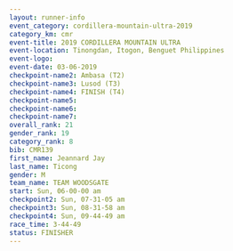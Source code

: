 ```yaml
---
layout: runner-info 
event_category: cordillera-mountain-ultra-2019 
category_km: cmr 
event-title: 2019 CORDILLERA MOUNTAIN ULTRA 
event-location: Tinongdan, Itogon, Benguet Philippines 
event-logo: 
event-date: 03-06-2019 
checkpoint-name2: Ambasa (T2) 
checkpoint-name3: Lusod (T3) 
checkpoint-name4: FINISH (T4) 
checkpoint-name5: 
checkpoint-name6: 
checkpoint-name7: 
overall_rank: 21
gender_rank: 19
category_rank: 8
bib: CMR139
first_name: Jeannard Jay
last_name: Ticong
gender: M
team_name: TEAM WOODSGATE
start: Sun, 06-00-00 am
checkpoint2: Sun, 07-31-05 am
checkpoint3: Sun, 08-31-58 am
checkpoint4: Sun, 09-44-49 am
race_time: 3-44-49
status: FINISHER
---
```

